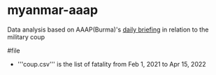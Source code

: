 # myanmar-aaap
Data analysis based on AAAP(Burma)'s [daily briefing](https://aappb.org/?cat=109) in relation to the military coup

#file
- '''coup.csv''' is the list of fatality from Feb 1, 2021 to Apr 15, 2022
